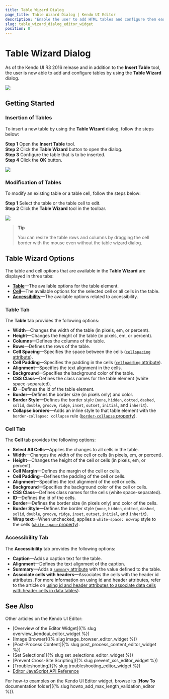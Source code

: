 ```yaml
---
title: Table Wizard Dialog
page_title: Table Wizard Dialog | Kendo UI Editor
description: "Enable the user to add HTML tables and configure them easily by using the Table Wizard dialog in the Kendo UI Editor."
slug: table_wizard_dialog_editor_widget
position: 8
---
```


# Table Wizard Dialog

As of the Kendo UI R3 2016 release and in addition to the **Insert Table** tool, the user is now able to add and configure tables by using the **Table Wizard** dialog.

![](/controls/editors/editor/table-wizard.png)

## Getting Started

### Insertion of Tables  

To insert a new table by using the **Table Wizard** dialog, follow the steps below:

**Step 1** Open the **Insert Table** tool.  
**Step 2** Click the **Table Wizard** button to open the dialog.  
**Step 3** Configure the table that is to be inserted.   
**Step 4** Click the **OK** button.  

![](/controls/editors/editor/table-wizard-open.png)

### Modification of Tables

To modify an existing table or a table cell, follow the steps below:

**Step 1** Select the table or the table cell to edit.  
**Step 2** Click the **Table Wizard** tool in the toolbar.  

![](/controls/editors/editor/table-wizard-edit.png)


> **Tip**
>
> You can resize the table rows and columns by dragging the cell border with the mouse even without the table wizard dialog.

## Table Wizard Options

The table and cell options that are available in the **Table Wizard** are displayed in three tabs:

* [**Table**](#table-tab)&mdash;The available options for the table element.
* [**Cell**](#cell-tab)&mdash;The available options for the selected cell or all cells in the table.
* [**Accessibility**](#accessibility-tab)&mdash;The available options related to accessibility.

### Table Tab

The **Table** tab provides the following options:

* **Width**&mdash;Changes the width of the table (in pixels, em, or percent).
* **Height**&mdash;Changes the height of the table (in pixels, em, or percent).
* **Columns**&mdash;Defines the columns of the table.
* **Rows**&mdash;Defines the rows of the table.
* **Cell Spacing**&mdash;Specifies the space between the cells ([`cellspacing` attribute](http://www.w3schools.com/tags/att_table_cellspacing.asp)).
* **Cell Padding**&mdash;Specifies the padding in the cells ([`cellpadding` attribute](http://www.w3schools.com/tags/att_table_cellpadding.asp)).
* **Alignment**&mdash;Specifies the text alignment in the cells.
* **Background**&mdash;Specifies the background color of the table.
* **CSS Class**&mdash;Defines the class names for the table element (white space-separated).
* **ID**&mdash;Defines the id of the table element.
* **Border**&mdash;Defines the border size (in pixels only) and color.
* **Border Style**&mdash;Defines the border style (`none`, `hidden`, `dotted`, `dashed`, `solid`, `double`, `groove`, `ridge`, `inset`, `outset`, `initial`, and `inherit`).
* **Collapse borders**&mdash;Adds an inline style to that table element with the `border-collapse: collapse` rule ([`border-collapse` property](http://www.w3schools.com/cssref/pr_border-collapse.asp)).

### Cell Tab

The **Cell** tab provides the following options:

* **Select All Cells**&mdash;Applies the changes to all cells in the table.
* **Width**&mdash;Changes the width of the cell or cells (in pixels, em, or percent).
* **Height**&mdash;Changes the height of the cell or cells (in pixels, em, or percent).
* **Cell Margin**&mdash;Defines the margin of the cell or cells.
* **Cell Padding**&mdash;Defines the padding of the cell or cells.
* **Alignment**&mdash;Specifies the text alignment of the cell or cells.
* **Background**&mdash;Specifies the background color of the cell or cells.
* **CSS Class**&mdash;Defines class names for the cells (white space-separated).
* **ID**&mdash;Defines the id of the cells.
* **Border**&mdash;Defines the border size (in pixels only) and color of the cells.
* **Border Style**&mdash;Defines the border style (`none`, `hidden`, `dotted`, `dashed`, `solid`, `double`, `groove`, `ridge`, `inset`, `outset`, `initial`, and `inherit`).
* **Wrap text**&mdash;When unchecked, applies a `white-space: nowrap` style to the cells ([`white-space` property](http://www.w3schools.com/cssref/pr_text_white-space.asp)).

### Accessibility Tab

The **Accessibility** tab provides the following options:

* **Caption**&mdash;Adds a caption text for the table.
* **Alignment**&mdash;Defines the text alignment of the caption.
* **Summary**&mdash;Adds a [`summary` attribute](http://www.w3schools.com/tags/att_table_summary.asp) with the value defined to the table.
* **Associate cells with headers**&mdash;Associates the cells with the header id attributes. For more information on using id and header attributes, refer to the article on [using id and header attributes to associate data cells with header cells in data tables](https://www.w3.org/TR/WCAG20-TECHS/H43.html)).

## See Also

Other articles on the Kendo UI Editor:

* [Overview of the Editor Widget]({% slug overview_kendoui_editor_widget %})
* [Image Browser]({% slug image_browser_editor_widget %})
* [Post-Process Content]({% slug post_process_content_editor_widget %})
* [Set Selections]({% slug set_selections_editor_widget %})
* [Prevent Cross-Site Scripting]({% slug prevent_xss_editor_widget %})
* [Troubleshooting]({% slug troubleshooting_editor_widget %})
* [Editor JavaScript API Reference](/api/javascript/ui/editor)

For how-to examples on the Kendo UI Editor widget, browse its [**How To** documentation folder]({% slug howto_add_max_length_validation_editor %}).
